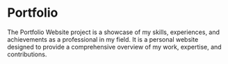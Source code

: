 # Portfolio
The Portfolio Website project is a showcase of my skills, experiences, and achievements as a professional in my field. It is a personal website designed to provide a comprehensive overview of my work, expertise, and contributions.
